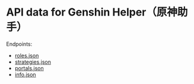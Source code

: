 # API data for Genshin Helper（原神助手）

Endpoints:

- [roles.json](https://ys.viki.moe/roles.json)
- [strategies.json](https://ys.viki.moe/strategies.json)
- [portals.json](https://ys.viki.moe/portals.json)
- [info.json](https://ys.viki.moe/info.json)
